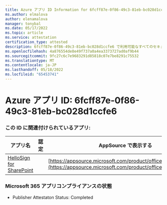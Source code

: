 ```yaml
---
title: Azure アプリ ID Information for 6fcff87e-0f86-49c3-81eb-bc028d1ccfe6
ms.author: elmalova
author: elenamalova
manager: tonybal
ms.date: 05/17/2022
ms.topic: article
ms.service: attestation
certification_type: attested
description: 6fcff87e-0f86-49c3-81eb-bc028d1ccfe6 で利用可能なすべてのセキュリティとコンプライアンス情報。
ms.openlocfilehash: 4a876554de8e49f737a0a4ea3373727ad0af9b44
ms.sourcegitcommit: 9fc27c6c7e9683291d85818c07e7be8291c75532
ms.translationtype: MT
ms.contentlocale: ja-JP
ms.lasthandoff: 05/18/2022
ms.locfileid: "65453741"
---
```

# <a name="azure-app-id-6fcff87e-0f86-49c3-81eb-bc028d1ccfe6"></a>Azure アプリ ID: 6fcff87e-0f86-49c3-81eb-bc028d1ccfe6


### <a name="apps-associated-with-this-id"></a>この ID に関連付けられているアプリ:
| **アプリ名** | **認定** | **AppSource で表示する** |
|--------------|---------------|-----------------------|
| [HelloSign for SharePoint](../forward/WA200003245.md) |  | [https://appsource.microsoft.com/product/office/WA200003245](https://appsource.microsoft.com/product/office/WA200003245) |

### <a name="microsoft-365-app-compliance-status"></a>Microsoft 365 アプリコンプライアンスの状態
- Publisher Attestaton Status: Completed
